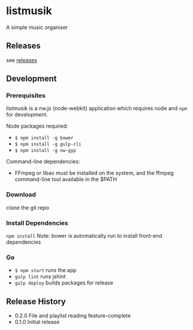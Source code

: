 listmusik
=========

A simple music organiser

## Releases

see [releases](https://github.com/ed359/listmusik/releases)

## Development

### Prerequisites 

listmusik is a nw.js (node-webkit) application which requires node and ```npm``` for development.

Node packages required:

  - ```$ npm install -g bower```
  - ```$ npm install -g gulp-cli```
  - ```$ npm install -g nw-gyp```

Command-line dependencies:
  - FFmpeg or libav must be installed on the system, and the ffmpeg command-line tool available in the $PATH

### Download

  clone the git repo
  
### Install Dependencies

  ```npm install```
  Note: bower is automatically run to install front-end dependencies

### Go

  - ```$ npm start``` runs the app
  - ```gulp lint``` runs jshint
  - ```gulp deploy``` builds packages for release

## Release History

  - 0.2.0 File and playlist reading feature-complete
  - 0.1.0 Initial release
